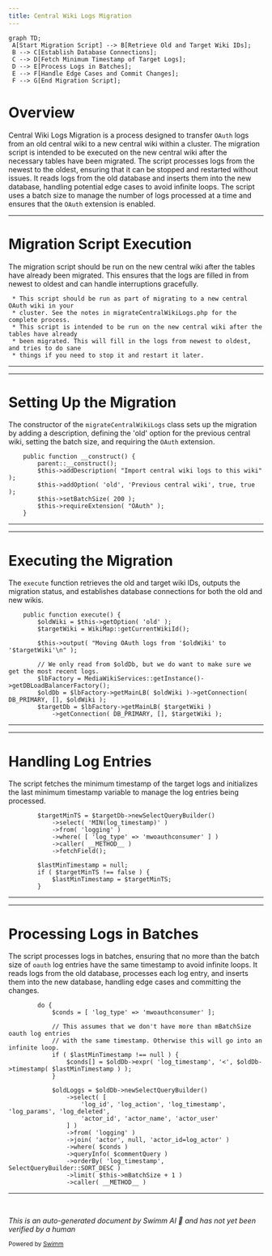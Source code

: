 ```yaml
---
title: Central Wiki Logs Migration
---
```

```mermaid
graph TD;
 A[Start Migration Script] --> B[Retrieve Old and Target Wiki IDs];
 B --> C[Establish Database Connections];
 C --> D[Fetch Minimum Timestamp of Target Logs];
 D --> E[Process Logs in Batches];
 E --> F[Handle Edge Cases and Commit Changes];
 F --> G[End Migration Script];
```

# Overview

Central Wiki Logs Migration is a process designed to transfer <SwmToken path="maintenance/migrateCentralWikiLogs.php" pos="3:29:29" line-data=" * This script should be run as part of migrating to a new central OAuth wiki in your">`OAuth`</SwmToken> logs from an old central wiki to a new central wiki within a cluster. The migration script is intended to be executed on the new central wiki after the necessary tables have been migrated. The script processes logs from the newest to the oldest, ensuring that it can be stopped and restarted without issues. It reads logs from the old database and inserts them into the new database, handling potential edge cases to avoid infinite loops. The script uses a batch size to manage the number of logs processed at a time and ensures that the <SwmToken path="maintenance/migrateCentralWikiLogs.php" pos="3:29:29" line-data=" * This script should be run as part of migrating to a new central OAuth wiki in your">`OAuth`</SwmToken> extension is enabled.

<SwmSnippet path="/maintenance/migrateCentralWikiLogs.php" line="3">

---

# Migration Script Execution

The migration script should be run on the new central wiki after the tables have already been migrated. This ensures that the logs are filled in from newest to oldest and can handle interruptions gracefully.

```hack
 * This script should be run as part of migrating to a new central OAuth wiki in your
 * cluster. See the notes in migrateCentralWikiLogs.php for the complete process.
 * This script is intended to be run on the new central wiki after the tables have already
 * been migrated. This will fill in the logs from newest to oldest, and tries to do sane
 * things if you need to stop it and restart it later.
```

---

</SwmSnippet>

<SwmSnippet path="/maintenance/migrateCentralWikiLogs.php" line="25">

---

# Setting Up the Migration

The constructor of the <SwmToken path="maintenance/migrateCentralWikiLogs.php" pos="4:14:14" line-data=" * cluster. See the notes in migrateCentralWikiLogs.php for the complete process.">`migrateCentralWikiLogs`</SwmToken> class sets up the migration by adding a description, defining the 'old' option for the previous central wiki, setting the batch size, and requiring the <SwmToken path="maintenance/migrateCentralWikiLogs.php" pos="30:8:8" line-data="		$this-&gt;requireExtension( &quot;OAuth&quot; );">`OAuth`</SwmToken> extension.

```hack
	public function __construct() {
		parent::__construct();
		$this->addDescription( "Import central wiki logs to this wiki" );
		$this->addOption( 'old', 'Previous central wiki', true, true );
		$this->setBatchSize( 200 );
		$this->requireExtension( "OAuth" );
	}
```

---

</SwmSnippet>

<SwmSnippet path="/maintenance/migrateCentralWikiLogs.php" line="33">

---

# Executing the Migration

The <SwmToken path="maintenance/migrateCentralWikiLogs.php" pos="33:5:5" line-data="	public function execute() {">`execute`</SwmToken> function retrieves the old and target wiki IDs, outputs the migration status, and establishes database connections for both the old and new wikis.

```hack
	public function execute() {
		$oldWiki = $this->getOption( 'old' );
		$targetWiki = WikiMap::getCurrentWikiId();

		$this->output( "Moving OAuth logs from '$oldWiki' to '$targetWiki'\n" );

		// We only read from $oldDb, but we do want to make sure we get the most recent logs.
		$lbFactory = MediaWikiServices::getInstance()->getDBLoadBalancerFactory();
		$oldDb = $lbFactory->getMainLB( $oldWiki )->getConnection( DB_PRIMARY, [], $oldWiki );
		$targetDb = $lbFactory->getMainLB( $targetWiki )
			->getConnection( DB_PRIMARY, [], $targetWiki );
```

---

</SwmSnippet>

<SwmSnippet path="/maintenance/migrateCentralWikiLogs.php" line="45">

---

# Handling Log Entries

The script fetches the minimum timestamp of the target logs and initializes the last minimum timestamp variable to manage the log entries being processed.

```hack
		$targetMinTS = $targetDb->newSelectQueryBuilder()
			->select( 'MIN(log_timestamp)' )
			->from( 'logging' )
			->where( [ 'log_type' => 'mwoauthconsumer' ] )
			->caller( __METHOD__ )
			->fetchField();

		$lastMinTimestamp = null;
		if ( $targetMinTS !== false ) {
			$lastMinTimestamp = $targetMinTS;
		}
```

---

</SwmSnippet>

<SwmSnippet path="/maintenance/migrateCentralWikiLogs.php" line="60">

---

# Processing Logs in Batches

The script processes logs in batches, ensuring that no more than the batch size of <SwmToken path="maintenance/migrateCentralWikiLogs.php" pos="63:23:23" line-data="			// This assumes that we don&#39;t have more than mBatchSize oauth log entries">`oauth`</SwmToken> log entries have the same timestamp to avoid infinite loops. It reads logs from the old database, processes each log entry, and inserts them into the new database, handling edge cases and committing the changes.

```hack
		do {
			$conds = [ 'log_type' => 'mwoauthconsumer' ];

			// This assumes that we don't have more than mBatchSize oauth log entries
			// with the same timestamp. Otherwise this will go into an infinite loop.
			if ( $lastMinTimestamp !== null ) {
				$conds[] = $oldDb->expr( 'log_timestamp', '<', $oldDb->timestamp( $lastMinTimestamp ) );
			}

			$oldLoggs = $oldDb->newSelectQueryBuilder()
				->select( [
					'log_id', 'log_action', 'log_timestamp', 'log_params', 'log_deleted',
					'actor_id', 'actor_name', 'actor_user'
				] )
				->from( 'logging' )
				->join( 'actor', null, 'actor_id=log_actor' )
				->where( $conds )
				->queryInfo( $commentQuery )
				->orderBy( 'log_timestamp', SelectQueryBuilder::SORT_DESC )
				->limit( $this->mBatchSize + 1 )
				->caller( __METHOD__ )
```

---

</SwmSnippet>

&nbsp;

*This is an auto-generated document by Swimm AI 🌊 and has not yet been verified by a human*

<SwmMeta version="3.0.0" repo-id="Z2l0aHViJTNBJTNBbWVkaWF3aWtpLWV4dGVuc2lvbnMtT0F1dGglM0ElM0FTd2ltbS1EZW1v" repo-name="mediawiki-extensions-OAuth"><sup>Powered by [Swimm](/)</sup></SwmMeta>
